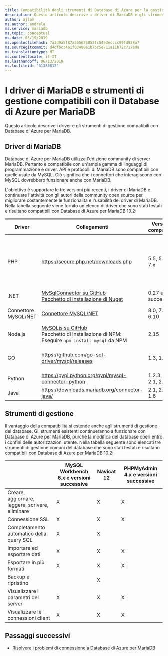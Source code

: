 ```yaml
---
title: Compatibilità degli strumenti di Database di Azure per la gestione e i driver di MariaDB
description: Questo articolo descrive i driver di MariaDB e gli strumenti di gestione compatibili con Database di Azure per MariaDB.
author: ajlam
ms.author: andrela
ms.service: mariadb
ms.topic: conceptual
ms.date: 03/19/2019
ms.openlocfilehash: 7a3d9a5f87a565625052fc54e3ecccc99fd928a7
ms.sourcegitcommit: d4dfbc34a1f03488e1b7bc5e711a11b72c717ada
ms.translationtype: MT
ms.contentlocale: it-IT
ms.lasthandoff: 06/13/2019
ms.locfileid: "61386812"
---
```

# <a name="mariadb-drivers-and-management-tools-compatible-with-azure-database-for-mariadb"></a>I driver di MariaDB e strumenti di gestione compatibili con il Database di Azure per MariaDB

Questo articolo descrive i driver e gli strumenti di gestione compatibili con Database di Azure per MariaDB.

## <a name="mariadb-drivers"></a>Driver di MariaDB

Database di Azure per MariaDB utilizza l'edizione community di server MariaDB. Pertanto è compatibile con un'ampia gamma di linguaggi di programmazione e driver. API e protocolli di MariaDB sono compatibili con quelle usate da MySQL. Ciò significa che i connettori che interagiscono con MySQL dovrebbero funzionare anche con MariaDB.

L'obiettivo è supportare le tre versioni più recenti, i driver di MariaDB e continuare l'attività con gli autori della community open source per migliorare costantemente le funzionalità e l'usabilità dei driver di MariaDB. Nella tabella seguente viene fornito un elenco di driver che sono stati testati e risultano compatibili con Database di Azure per MariaDB 10.2:

**Driver** | **Collegamenti** | **Versioni compatibili** | **Versioni incompatibili** | **Note**
---|---|---|---|---
PHP | https://secure.php.net/downloads.php | 5.5, 5.6, 7.x | 5.3 | Per la connessione PHP 7.0 con SSL MySQLi, aggiungere MYSQLI_CLIENT_SSL_DONT_VERIFY_SERVER_CERT nella stringa di connessione. <br> ```mysqli_real_connect($conn, $host, $username, $password, $db_name, 3306, NULL, MYSQLI_CLIENT_SSL_DONT_VERIFY_SERVER_CERT);```<br> Impostazione PDO: opzione ```PDO::MYSQL_ATTR_SSL_VERIFY_SERVER_CERT``` su false.
.NET | [MySqlConnector su GitHub](https://github.com/mysql-net/MySqlConnector) <br> [Pacchetto di installazione di Nuget](https://www.nuget.org/packages/MySqlConnector/) | 0.27 e successive | 0.26.5 e precedenti |
Connettore MySQL/NET | [Connettore MySQL/NET](https://github.com/mysql/mysql-connector-net) | 8.0, 7.0, 6.10 |  | Le connessioni potrebbero non riuscire in alcuni sistemi Windows non UTF8 a causa di un bug di codifica.
Node.js |  [MySQLjs su GitHub](https://github.com/mysqljs/mysql/) <br> Pacchetto di installazione di NPM:<br> Eseguire `npm install mysql` da NPM | 2.15 | 2.14.1 e precedenti
GO | https://github.com/go-sql-driver/mysql/releases | 1.3, 1.4 | 1.2 e precedenti | Usare `allowNativePasswords=true` nella stringa di connessione per la versione 1.3. Versione 1.4 contiene una correzione e `allowNativePasswords=true` non è più necessario.
Python | https://pypi.python.org/pypi/mysql-connector-python | 1.2.3, 2.0, 2.1, 2.2 | 1.2.2 e precedenti |
Java | https://downloads.mariadb.org/connector-java/ | 2.1, 2.0, 1.6 | 1.5.5 e precedenti |

## <a name="management-tools"></a>Strumenti di gestione

Il vantaggio della compatibilità si estende anche agli strumenti di gestione del database. Gli strumenti esistenti continueranno a funzionare con Database di Azure per MariaDB, purché la modifica del database operi entro i confini delle autorizzazioni utente. Nella tabella seguente sono elencati tre strumenti di gestione comuni del database che sono stati testati e risultano compatibili con Database di Azure per MariaDB 10.2:

| | **MySQL Workbench 6.x e versioni successive** | **Navicat 12** | **PHPMyAdmin 4.x e versioni successive**
---|---|---|---
Creare, aggiornare, leggere, scrivere, eliminare | X | X | X
Connessione SSL | X | X | X
Completamento automatico della query SQL | X | X |
Importare ed esportare dati | X | X | X
Esportare in più formati | X | X | X
Backup e ripristino |  | X |
Visualizzare i parametri del server | X | X | X
Visualizzare le connessioni client | X | X | X

## <a name="next-steps"></a>Passaggi successivi

- [Risolvere i problemi di connessione a Database di Azure per MariaDB](howto-troubleshoot-common-connection-issues.md)